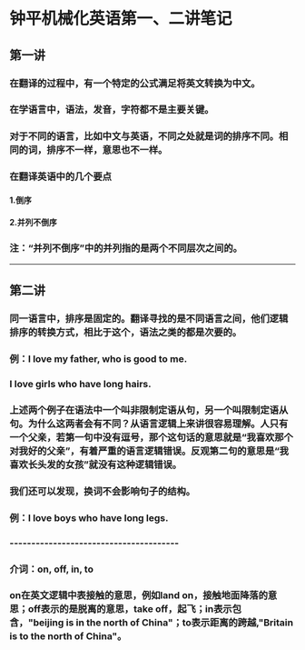 # 钟平机械化英语第一、二讲笔记

## 第一讲

### 在翻译的过程中，有一个特定的公式满足将英文转换为中文。

### 在学语言中，语法，发音，字符都不是主要关键。

### 对于不同的语言，比如中文与英语，不同之处就是词的排序不同。相同的词，排序不一样，意思也不一样。

### 在翻译英语中的几个要点

#### 1.倒序

#### 2.并列不倒序

### 注：“并列不倒序”中的并列指的是两个不同层次之间的。

* * *

## 第二讲

### 同一语言中，排序是固定的。翻译寻找的是不同语言之间，他们逻辑排序的转换方式，相比于这个，语法之类的都是次要的。

### 例：I love my father, who is good to me.

### I love girls who have long hairs.

### 上述两个例子在语法中一个叫非限制定语从句，另一个叫限制定语从句。为什么这两者会有不同？从语言逻辑上来讲很容易理解。人只有一个父亲，若第一句中没有逗号，那个这句话的意思就是“我喜欢那个对我好的父亲”，有着严重的语言逻辑错误。反观第二句的意思是“我喜欢长头发的女孩”就没有这种逻辑错误。

### 我们还可以发现，换词不会影响句子的结构。

### 例：I love boys who have long legs.

### ---------------------------------------

### 介词：on, off, in, to

### on在英文逻辑中表接触的意思，例如land on，接触地面降落的意思；off表示的是脱离的意思，take off，起飞；in表示包含，"beijing is in the north of China"；to表示距离的跨越,"Britain is to the north of China"。